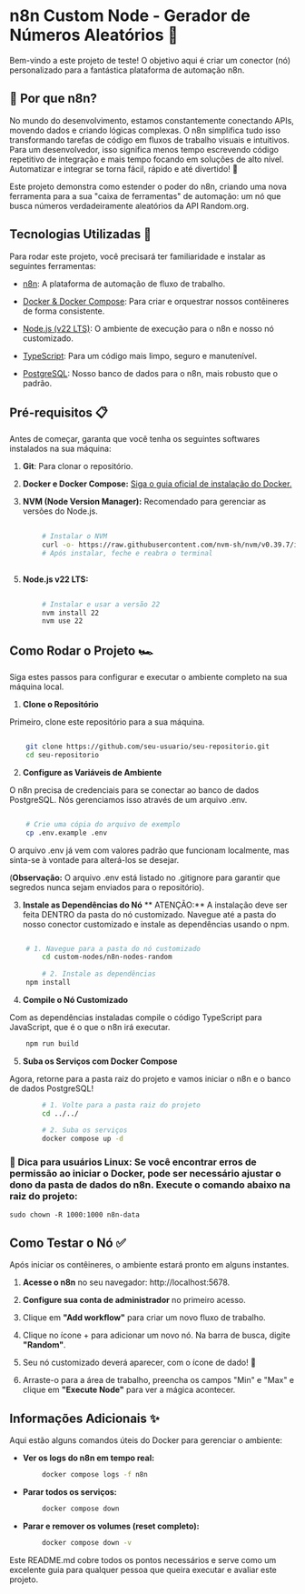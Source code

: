 # n8n Custom Node - Gerador de Números Aleatórios 🎲

Bem-vindo a este projeto de teste! O objetivo aqui é criar um conector (nó) personalizado para a fantástica plataforma de automação n8n.

## 🤔 Por que n8n?

No mundo do desenvolvimento, estamos constantemente conectando APIs, movendo dados e criando lógicas complexas. O n8n simplifica tudo isso transformando tarefas de código em fluxos de trabalho visuais e intuitivos. Para um desenvolvedor, isso significa menos tempo escrevendo código repetitivo de integração e mais tempo focando em soluções de alto nível. Automatizar e integrar se torna fácil, rápido e até divertido! 🚀

Este projeto demonstra como estender o poder do n8n, criando uma nova ferramenta para a sua "caixa de ferramentas" de automação: um nó que busca números verdadeiramente aleatórios da API Random.org.

## Tecnologias Utilizadas 🚀

Para rodar este projeto, você precisará ter familiaridade e instalar as seguintes ferramentas:

* [n8n](https://n8n.io/): A plataforma de automação de fluxo de trabalho.

* [Docker & Docker Compose](https://www.docker.com/): Para criar e orquestrar nossos contêineres de forma consistente.

* [Node.js (v22 LTS)](https://nodejs.org/en): O ambiente de execução para o n8n e nosso nó customizado.

* [TypeScript](https://www.typescriptlang.org/): Para um código mais limpo, seguro e manutenível.

* [PostgreSQL](https://www.postgresql.org/): Nosso banco de dados para o n8n, mais robusto que o padrão.

## Pré-requisitos 📋

Antes de começar, garanta que você tenha os seguintes softwares instalados na sua máquina:

1. **Git**: Para clonar o repositório.

2. **Docker e Docker Compose:** [Siga o guia oficial de instalação do Docker.](https://docs.docker.com/engine/install/ubuntu/) <!-- Substitua pelo seu link -->

3. **NVM (Node Version Manager):** Recomendado para gerenciar as versões do Node.js.
```Bash
   
        # Instalar o NVM
        curl -o- https://raw.githubusercontent.com/nvm-sh/nvm/v0.39.7/install.sh | bash
        # Após instalar, feche e reabra o terminal
    
```

5. **Node.js v22 LTS:**
```Bash
    
        # Instalar e usar a versão 22
        nvm install 22
        nvm use 22
```
## Como Rodar o Projeto 🏎️

Siga estes passos para configurar e executar o ambiente completo na sua máquina local.

1. **Clone o Repositório**

Primeiro, clone este repositório para a sua máquina.
```Bash

    git clone https://github.com/seu-usuario/seu-repositorio.git
    cd seu-repositorio
```
2. **Configure as Variáveis de Ambiente**

O n8n precisa de credenciais para se conectar ao banco de dados PostgreSQL. Nós gerenciamos isso através de um arquivo .env.
```Bash

    # Crie uma cópia do arquivo de exemplo
    cp .env.example .env
```
O arquivo .env já vem com valores padrão que funcionam localmente, mas sinta-se à vontade para alterá-los se desejar.

(**Observação:** O arquivo .env está listado no .gitignore para garantir que segredos nunca sejam enviados para o repositório).

3. **Instale as Dependências do Nó**
** ATENÇÃO:** A instalação deve ser feita DENTRO da pasta do nó customizado.
Navegue até a pasta do nosso conector customizado e instale as dependências usando o npm.
```Bash

    # 1. Navegue para a pasta do nó customizado
		cd custom-nodes/n8n-nodes-random
		
		# 2. Instale as dependências
    npm install
```
4. **Compile o Nó Customizado**

Com as dependências instaladas compile o código TypeScript para JavaScript, que é o que o n8n irá executar.
```Bash 
    npm run build
```
5. **Suba os Serviços com Docker Compose**

Agora, retorne para a pasta raiz do projeto e vamos iniciar o n8n e o banco de dados PostgreSQL!
```Bash
		# 1. Volte para a pasta raiz do projeto
		cd ../../
		
		# 2. Suba os serviços
		docker compose up -d
```
### 🐧 Dica para usuários Linux: Se você encontrar erros de permissão ao iniciar o Docker, pode ser necessário ajustar o dono da pasta de dados do n8n. Execute o comando abaixo na raiz do projeto:
    
    sudo chown -R 1000:1000 n8n-data

## Como Testar o Nó ✅

Após iniciar os contêineres, o ambiente estará pronto em alguns instantes.

1. **Acesse o n8n** no seu navegador: http://localhost:5678.

2. **Configure sua conta de administrador** no primeiro acesso.

3. Clique em **"Add workflow"** para criar um novo fluxo de trabalho.

4. Clique no ícone + para adicionar um novo nó. Na barra de busca, digite **"Random"**.

5. Seu nó customizado deverá aparecer, com o ícone de dado! 🎉

6. Arraste-o para a área de trabalho, preencha os campos "Min" e "Max" e clique em **"Execute Node"** para ver a mágica acontecer.

## Informações Adicionais ✨

Aqui estão alguns comandos úteis do Docker para gerenciar o ambiente:

* **Ver os logs do n8n em tempo real:**
```Bash
		docker compose logs -f n8n
```
* **Parar todos os serviços:**
```Bash 
		docker compose down
```
* **Parar e remover os volumes (reset completo):**
```Bash 
		docker compose down -v
```
Este README.md cobre todos os pontos necessários e serve como um excelente guia para qualquer pessoa que queira executar e avaliar este projeto.

